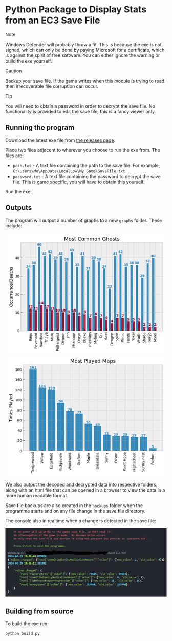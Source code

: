 # Python Package to Display Stats from an EC3 Save File

> [!NOTE]
> Windows Defender will probably throw a fit.  This is because the exe is not signed, which can only be done by paying Microsoft for a certificate, which is against the spirit of free software.  You can either ignore the warning or build the exe yourself.

> [!CAUTION]
> Backup your save file.  If the game writes when this module is trying to read then irrecoverable file corruption can occur.

> [!TIP]
> You will need to obtain a password in order to decrypt the save file. No functionality is provided to edit the save file, this is a fancy viewer only.

## Running the program

Download the latest exe file from [the releases page](https://github.com/howroyd/statsaphobia/releases/latest).

Place two files adjacent to wherever you choose to run the exe from.  The files are:

- `path.txt` - A text file containing the path to the save file.  For example, `C:\Users\Me\AppData\LocalLow\My Game\SaveFile.txt`
- `password.txt` - A text file containing the password to decrypt the save file.  This is game specific, you will have to obtain this yourself.

Run the exe!

## Outputs

The program will output a number of graphs to a new `graphs` folder.  These include:

![Most common ghosts](assets/common_ghosts.png)
![Most played maps](assets/played_maps.png)

We also output the decoded and decrypted data into respective folders, along with an html file that can be opened in a browser to view the data in a more human readable format.

Save file backups are also created in the `backups` folder when the programme starts and on any file change in the save file directory.

The console also in realtime when a change is detected in the save file:

![Realtime diff](assets/diff.png)

## Building from source

To build the exe run:

```shell
python build.py
```
